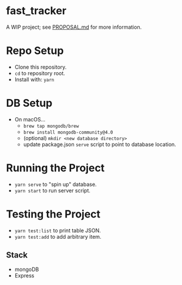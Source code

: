 # fast_tracker
A WIP project; see [PROPOSAL.md](PROPOSAL.md) for more information.

# Repo Setup
- Clone this repository.
- `cd` to repository root.
- Install with: `yarn`

# DB Setup
- On macOS...
  - `brew tap mongodb/brew`
  - `brew install mongodb-community@4.0`
  - (optional) `mkdir <new database directory>`
  - update package.json `serve` script to point to database location.

# Running the Project
- `yarn serve` to "spin up" database.
- `yarn start` to run server script.

# Testing the Project
- `yarn test:list` to print table JSON.
- `yarn test:add` to add arbitrary item.

## Stack
- mongoDB
- Express
